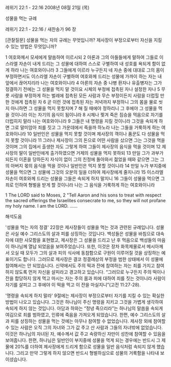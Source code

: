 레위기 22:1 - 22:16 
2008년 08월 21일 (목)

성물을 먹는 규례



레위기 22:1 - 22:16 / 새찬송가 96 장


[관찰질문]
성물을 먹는 자의 규례는 무엇입니까? 
제사장이 부정으로부터 자신을 지킬 수 있는 방법은 무엇입니까? 

1 여호와께서 모세에게 말씀하여 이르시되 
2 아론과 그의 아들들에게 말하여 그들로 이스라엘 자손이 내게 드리는 그 성물에 대하여 스스로 구별하여 내 성호를 욕되게 함이 없게 하라 나는 여호와이니라 
3 그들에게 이르라 누구든지 네 자손 중에 대대로 그의 몸이 부정하면서도 이스라엘 자손이 구별하여 여호와께 드리는 성물에 가까이 하는 자는 내 앞에서 끊어지리라 나는 여호와이니라 
4 아론의 자손 중 나병 환자나 유출병자는 그가 정결하기 전에는 그 성물을 먹지 말 것이요 시체의 부정에 접촉된 자나 설정한 자나 
5 무릇 사람을 부정하게 하는 벌레에 접촉된 모든 사람과 무슨 부정이든지 사람을 더럽힐 만한 것에게 접촉된 자 
6 곧 이런 것에 접촉된 자는 저녁까지 부정하니 그의 몸을 물로 씻지 아니하면 그 성물을 먹지 못할지며 
7 해 질 때에야 정하리니 그 후에야 그 성물을 먹을 것이니라 이는 자기의 음식이 됨이니라 
8 시체나 찢겨 죽은 짐승을 먹음으로 자기를 더럽히지 말라 나는 여호와이니라 
9 그들은 내 명령을 지킬 것이니라 그것을 속되게 하면 그로 말미암아 죄를 짓고 그 가운데에서 죽을까 하노라 나는 그들을 거룩하게 하는 여호와이니라 
10 일반인은 성물을 먹지 못할 것이며 제사장의 객이나 품꾼도 다 성물을 먹지 못할 것이니라 
11 그러나 제사장이 그의 돈으로 어떤 사람을 샀으면 그는 그것을 먹을 것이며 그의 집에서 출생한 자도 그렇게 하여 그들이 제사장의 음식을 먹을 것이며 
12 제사장의 딸이 일반인에게 출가하였으면 거제의 성물을 먹지 못하되 
13 만일 그가 과부가 되든지 이혼을 당하든지 자식이 없이 그의 친정에 돌아와서 젊었을 때와 같으면 그는 그의 아버지 몫의 음식을 먹을 것이나 일반인은 먹지 못할 것이니라 
14 만일 누가 부지중에 성물을 먹으면 그 성물에 그것의 오분의 일을 더하여 제사장에게 줄지니라 
15 이스라엘 자손이 여호와께 드리는 성물을 그들은 속되게 하지 말지니 
16 그들이 성물을 먹으면 그 죄로 인하여 형벌을 받게 할 것이니라 나는 그 음식을 거룩하게 하는 여호와이니라

1 The LORD said to Moses, 
2 "Tell Aaron and his sons to treat with respect the sacred offerings the Israelites consecrate to me, so they will not profane my holy name. I am the LORD. ......

해석도움





'성물을 먹는 자의 정결'
 22장은 제사장들이 성물을 먹는 것과 관련된 규례입니다. 성물은 사실 예수 그리스도의 살과 피를 상징하는 것입니다. 백성들은 성물을 바침으로 대속자에 대한 사모함을 표현했고, 제사장은 그 성물을 드리고 난 후 먹음으로 백성들의 마음이 하나님께 열납 되었음을 보여주었습니다. 또한, 이것은 장차 화목제물로서 메시아께서 오실 때 모두가 그의 살과 피의 식사에 동참함으로 구원이 이루어질 것을 상징하는 예표이기도 합니다. 그러므로 제사장은 결코 정결례상의 부정을 범한 상태에서 이 성물에 참여해서는 안 되었습니다. 신약에서도 주의 떡과 잔에 참여하는 자는 죄를 가지고 참여하지 않도록 먼저 자신을 살피라고 경고하고 있습니다. “그러므로 누구든지 주의 떡이나 잔을 합당하지 않게 먹고 마시는 자는 주의 몸과 피에 대하여 죄를 짓는 것이니라 사람이 자기를 살피고 그 후에야 이 떡을 먹고 이 잔을 마실지니”(고전 11:27-28).  

'명령을 속되게 하지 말라'
 9절에는 제사장이 부정으로부터 자기를 지킬 수 있는 확실한 방법이 나오고 있습니다. 그것은 하나님이 주신 명령을 지키고 그것을 가볍게 생각하여 속되게 하지 않는 것입니다. 아담과 하와는 “정녕 죽으리라”는 하나님의 말씀을 속되게 여김으로 죄를 범하였고, 인류에 죽음을 가져오게 되었습니다. 한편, 예수 그리스도의 살과 피를 상징하는 성물을 먹는 것에는 아무나 참여할 수 없었습니다. 제사장 외에 참여할 수 있는 사람은 오직 그의 자녀와 그가 값 주고 산 사람과 그들의 자녀밖에 없었습니다. 이것은 하나님의 자녀된 자, 예수께서 값 주고 속량하신 자만이 성찬에 참여할 수 있음을 보여줍니다. 한편, 하나님은 일반인이 부지중에 성물을 먹게 되는 경우에는 반드시 그 제물에 20%를 더하여 제사장에게 드리게 함으로 성물을 일반 음식처럼 속되지 않게 했습니다. 그리고 만약 그렇게 하지 않으면 반드시 형벌하심으로 성물의 거룩함을 나타내 보이셨습니다.